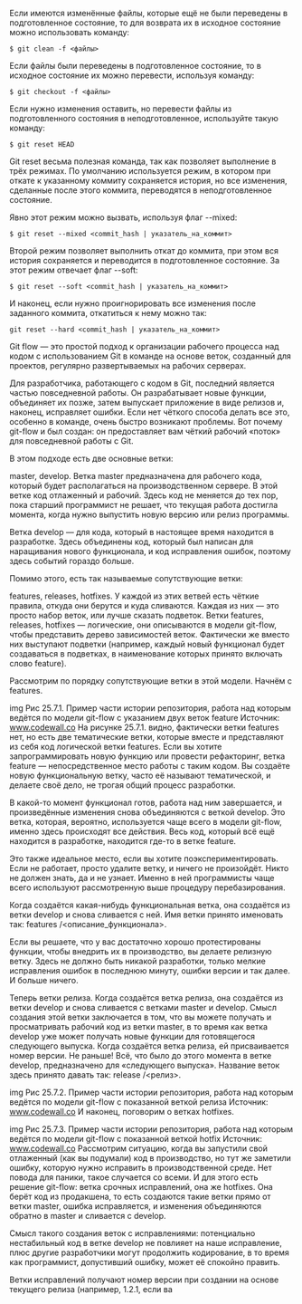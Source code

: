 Если имеются изменённые файлы, которые ещё не были переведены в подготовленное состояние, то для возврата их в исходное состояние можно использовать команду:

```
$ git clean -f <файлы>
```
Если файлы были переведены в подготовленное состояние, то в исходное состояние их можно перевести, используя команду:

```
$ git checkout -f <файлы>
```
Если нужно изменения оставить, но перевести файлы из подготовленного состояния в неподготовленное, используйте такую команду:

```
$ git reset HEAD
```
Git reset весьма полезная команда, так как позволяет выполнение в трёх режимах. По умолчанию используется режим, в котором при откате к указанному коммиту сохраняется история, но все изменения, сделанные после этого коммита, переводятся в неподготовленное состояние.

Явно этот режим можно вызвать, используя флаг --mixed:

```
$ git reset --mixed <commit_hash | указатель_на_коммит>
```
Второй режим позволяет выполнить откат до коммита, при этом вся история сохраняется и переводится в подготовленное состояние. За этот режим отвечает флаг --soft:

```
$ git reset --soft <commit_hash | указатель_на_коммит>
```
И наконец, если нужно проигнорировать все изменения после заданного коммита, откатиться к нему можно так:

```
git reset --hard <commit_hash | указатель_на_коммит>
```

Git flow — это простой подход к организации рабочего процесса над кодом с использованием Git в команде на основе веток, созданный для проектов, регулярно развертываемых на рабочих серверах.

Для разработчика, работающего с кодом в Git, последний является частью повседневной работы. Он разрабатывает новые функции, объединяет их позже, затем выпускает приложение в виде релизов и, наконец, исправляет ошибки. Если нет чёткого способа делать все это, особенно в команде, очень быстро возникают проблемы. Вот почему git-flow и был создан: он предоставляет вам чёткий рабочий «поток» для повседневной работы с Git.

В этом подходе есть две основные ветки:

master,
develop.
Ветка master предназначена для рабочего кода, который будет располагаться на производственном сервере. В этой ветке код отлаженный и рабочий. Здесь код не меняется до тех пор, пока старший программист не решает, что текущая работа достигла момента, когда нужно выпустить новую версию или релиз программы.

Ветка develop — для кода, который в настоящее время находится в разработке. Здесь объединены код, который был написан для наращивания нового функционала, и код исправления ошибок, поэтому здесь событий гораздо больше.

Помимо этого, есть так называемые сопутствующие ветки:

features,
releases,
hotfixes.
У каждой из этих ветвей есть чёткие правила, откуда они берутся и куда сливаются. Каждая из них — это просто набор веток, или лучше сказать подветок. Ветки features, releases, hotfixes — логические, они описываются в модели git-flow, чтобы представить дерево зависимостей веток. Фактически же вместо них выступают подветки (например, каждый новый функционал будет создаваться в подветках, в наименование которых принято включать слово feature).

Рассмотрим по порядку сопутствующие ветки в этой модели. Начнём с features.

img
Рис 25.7.1. Пример части истории репозитория, работа над которым ведётся по модели git-flow с указанием двух веток feature
Источник: www.codewall.co
На рисунке 25.7.1. видно, фактически ветки features нет, но есть две тематические ветки, которые вместе и представляют из себя код логической ветки features. Если вы хотите запрограммировать новую функцию или провести рефакторинг, ветка feature — непосредственное место работы с таким кодом. Вы создаёте новую функциональную ветку, часто её называют тематической, и делаете своё дело, не трогая общий процесс разработки.

В какой-то момент функционал готов, работа над ним завершается, и произведённые изменения снова объединяются с веткой develop. Это ветка, которая, вероятно, используется чаще всего в модели git-flow, именно здесь происходят все действия. Весь код, который всё ещё находится в разработке, находится где-то в ветке feature.

Это также идеальное место, если вы хотите поэкспериментировать. Если не работает, просто удалите ветку, и ничего не произойдёт. Никто не должен знать, да и не узнает. Именно в ней программисты чаще всего используют рассмотренную выше процедуру перебазирования.

Когда создаётся какая-нибудь функциональная ветка, она создаётся из ветки develop и снова сливается с ней. Имя ветки принято именовать так: features /<описание_функционала>.

Если вы решаете, что у вас достаточно хорошо протестированы функции, чтобы внедрить их в производство, вы делаете релизную ветку. Здесь не должно быть никакой разработки, только мелкие исправления ошибок в последнюю минуту, ошибки версии и так далее. И больше ничего.

Теперь ветки релиза. Когда создаётся ветка релиза, она создаётся из ветки develop и снова сливается с ветками master и develop. Смысл создания этой ветки заключается в том, что вы можете получать и просматривать рабочий код из ветки master, в то время как ветка develop уже может получать новые функции для готовящегося следующего выпуска. Когда создаётся ветка релиза, ей присваивается номер версии. Не раньше! Всё, что было до этого момента в ветке develop, предназначено для «следующего выпуска». Название веток здесь принято давать так: release /<релиз>.

img
Рис 25.7.2. Пример части истории репозитория, работа над которым ведётся по модели git-flow с показанной веткой релиза
Источник: www.codewall.co
И наконец, поговорим о ветках hotfixes.

img
Рис 25.7.3. Пример части истории репозитория, работа над которым ведётся по модели git-flow с показанной веткой hotfix
Источник: www.codewall.co
Рассмотрим ситуацию, когда вы запустили свой отлаженный (как вы подумали) код в производство, но тут же заметили ошибку, которую нужно исправить в производственной среде. Нет повода для паники, такое случается со всеми. И для этого есть решение git-flow: ветка срочных исправлений, она же hotfixes. Она берёт код из продакшена, то есть создаются такие ветки прямо от ветки master, ошибка исправляется, и изменения объединяются обратно в master и сливается с develop.

Смысл такого создания веток с исправлениями: потенциально нестабильный код в ветке develop не повлияет на наше исправление, плюс другие разработчики могут продолжить кодирование, в то время как программист, допустивший ошибку, может её спокойно править.

Ветки исправлений получают номер версии при создании на основе текущего релиза (например, 1.2.1, если ва
